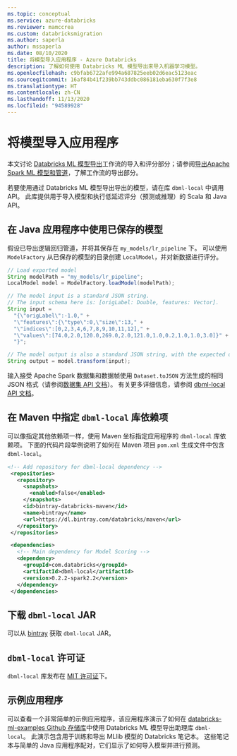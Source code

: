 ```yaml
---
ms.topic: conceptual
ms.service: azure-databricks
ms.reviewer: mamccrea
ms.custom: databricksmigration
ms.author: saperla
author: mssaperla
ms.date: 08/10/2020
title: 将模型导入应用程序 - Azure Databricks
description: 了解如何使用 Databricks ML 模型导出来导入机器学习模型。
ms.openlocfilehash: c9bfab6722afe994a687825eeb02d6eac5123eac
ms.sourcegitcommit: 16af84b41f239bb743ddbc086181eba630f7f3e8
ms.translationtype: HT
ms.contentlocale: zh-CN
ms.lasthandoff: 11/13/2020
ms.locfileid: "94589928"
---
```

# <a name="import-models-into-your-application"></a><a id="import-models-into-your-application"> </a><a id="model-import"> </a>将模型导入应用程序

本文讨论 [Databricks ML 模型导出](model-export-import.md#model-export-import)工作流的导入和评分部分；请参阅[导出Apache Spark ML 模型和管道](model-export.md)，了解工作流的导出部分。

若要使用通过 Databricks ML 模型导出导出的模型，请在库 `dbml-local` 中调用 API。
此库提供用于导入模型和执行低延迟评分（预测或推理）的 Scala 和 Java API。

## <a name="using-saved-models-in-java-applications"></a>在 Java 应用程序中使用已保存的模型

假设已导出逻辑回归管道，并将其保存在 `my_models/lr_pipeline` 下。 可以使用 `ModelFactory` 从已保存的模型的目录创建 `LocalModel`，并对新数据进行评分。

```java
// Load exported model
String modelPath = "my_models/lr_pipeline";
LocalModel model = ModelFactory.loadModel(modelPath);

// The model input is a standard JSON string.
// The input schema here is: [origLabel: Double, features: Vector].
String input =
  "{\"origLabel\":-1.0," +
  "\"features\":{\"type\":0,\"size\":13," +
  "\"indices\":[0,2,3,4,6,7,8,9,10,11,12]," +
  "\"values\":[74.0,2.0,120.0,269.0,2.0,121.0,1.0,0.2,1.0,1.0,3.0]}" +
  "}";

// The model output is also a standard JSON string, with the expected output fields.
String output = model.transform(input);
```

输入接受 Apache Spark 数据集和数据帧使用 `Dataset.toJSON` 方法生成的相同 JSON 格式（请参阅[数据集 API 文档](https://spark.apache.org/docs/latest/api/scala/index.html#org.apache.spark.sql.Dataset)）。
有关更多详细信息，请参阅 [dbml-local API 文档](https://databricks.github.io/databricks-ml/latest/)。

## <a name="specifying-the-dbml-local-library-dependency-in-maven"></a>在 Maven 中指定 `dbml-local` 库依赖项

可以像指定其他依赖项一样，使用 Maven 坐标指定应用程序的 `dbml-local` 库依赖项。  下面的代码片段举例说明了如何在 Maven 项目 `pom.xml` 生成文件中包含 `dbml-local`。

```xml
<!-- Add repository for dbml-local dependency -->
 <repositories>
   <repository>
     <snapshots>
       <enabled>false</enabled>
     </snapshots>
     <id>bintray-databricks-maven</id>
     <name>bintray</name>
     <url>https://dl.bintray.com/databricks/maven</url>
   </repository>
 </repositories>

 <dependencies>
   <!-- Main dependency for Model Scoring -->
   <dependency>
     <groupId>com.databricks</groupId>
     <artifactId>dbml-local</artifactId>
     <version>0.2.2-spark2.2</version>
   </dependency>
 </dependencies>
```

## <a name="downloading-dbml-local-jars"></a>下载 `dbml-local` JAR

可以从 [bintray](https://dl.bintray.com/databricks/maven/com/databricks/dbml-local/) 获取 `dbml-local` JAR。

## <a name="dbml-local-license"></a>`dbml-local` 许可证

`dbml-local` 库发布在 [MIT 许可证](https://opensource.org/licenses/mit-license.php)下。

## <a name="example-application"></a>示例应用程序

可以查看一个非常简单的示例应用程序，该应用程序演示了如何在 [databricks-ml-examples Github 存储库](https://github.com/databricks/databricks-ml-examples/tree/master/model-export-demo)中使用 Databricks ML 模型导出助理库 `dbml-local`。
此演示包含用于训练和导出 MLlib 模型的 Databricks 笔记本。
这些笔记本与简单的 Java 应用程序配对，它们显示了如何导入模型并进行预测。